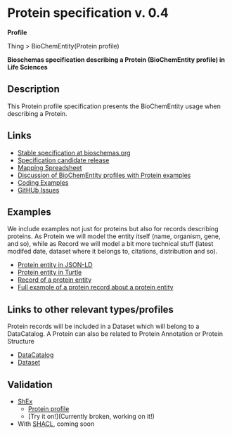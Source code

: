 # Protein specification v. 0.4 

**Profile** 

Thing > BioChemEntity(Protein profile)

**Bioschemas specification describing a Protein (BioChemEntity profile) in Life Sciences** 

## Description 
This Protein profile specification presents the BioChemEntity usage when describing a Protein. 
## Links 
- [Stable specification at bioschemas.org](http://bioschemas.org/specifications/Protein/specification/)
- [Specification candidate release](proteinProfileSpecification.html)
- [Mapping Spreadsheet](https://docs.google.com/spreadsheets/d/1WZmPPEPa6JE4iq3OSQOatUH5TeSvWj5lcRi_kDTSayU/edit?usp=drivesdk)
- [Discussion of BioChemEntity profiles with Protein examples](https://github.com/BioSchemas/specifications/wiki/Adding-profile-specific-relations-to-BioChemEntity-and-DataRecord)
- [Coding Examples](https://github.com/BioSchemas/specifications/tree/master/Protein/examples)
- [GitHUb Issues](https://github.com/BioSchemas/bioschemas/labels/type%3A%20Protein)
## Examples
We include examples not just for proteins but also for records describing proteins. As Protein we will model the entity itself (name, organism, gene, and so), while as Record we will model a bit more technical stuff (latest modifed date, dataset where it belongs to, citations, distribution and so).
- [Protein entity in JSON-LD](https://github.com/BioSchemas/specifications/blob/master/Protein/examples/ProteinEntity-with-context.json)
- [Protein entity in Turtle](https://github.com/BioSchemas/specifications/blob/master/Protein/examples/ProteinEntity-with-context.n3)
- [Record of a protein entity](https://github.com/BioSchemas/specifications/blob/master/Protein/examples/ProteinRecord.json)
- [Full example of a protein record about a protein entity](https://github.com/BioSchemas/specifications/blob/master/Protein/examples/ProteinRecordAndEntity_wtihContext.json)
## Links to other relevant types/profiles
Protein records will be included in a Dataset which will belong to a DataCatalog. A Protein can also be related to Protein Annotation or Protein Structure
- [DataCatalog](https://github.com/BioSchemas/specifications/blob/master/DataCatalog/examples/UniProt.json)
- [Dataset](https://github.com/BioSchemas/specifications/blob/master/Dataset/examples/uniprot.json)
## Validation
- [ShEx](http://shex.io/shex-primer/index.html)
  - [Protein profile](https://github.com/BioSchemas/specifications/blob/master/Protein/ProteinEntity-with-context.shex)
  - [Try it on!](Currently broken, working on it!) 
- With [SHACL](https://www.w3.org/TR/shacl/), coming soon

